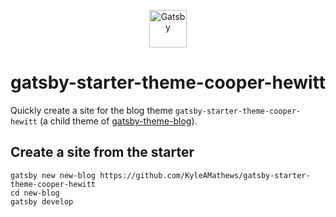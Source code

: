 <p align="center">
  <a href="https://www.gatsbyjs.org">
    <img alt="Gatsby" src="https://www.gatsbyjs.org/monogram.svg" width="60" />
  </a>
</p>
<h1 align="center">
  gatsby-starter-theme-cooper-hewitt
</h1>

Quickly create a site for the blog theme `gatsby-starter-theme-cooper-hewitt` (a child theme of [gatsby-theme-blog](https://www.gatsbyjs.org/packages/gatsby-theme-blog/?=gatsby-theme-blog)).

## Create a site from the starter
```shell
gatsby new new-blog https://github.com/KyleAMathews/gatsby-starter-theme-cooper-hewitt
cd new-blog
gatsby develop
```
